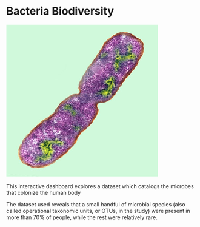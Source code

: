 # Bacteria Biodiversity

![Bacteria.jpg](bacteria.jpg)

This interactive dashboard explores a dataset which catalogs the microbes that colonize the human body

The dataset used reveals that a small handful of microbial species (also called operational taxonomic units, or OTUs, in the study) were present in more than 70% of people, while the rest were relatively rare.
